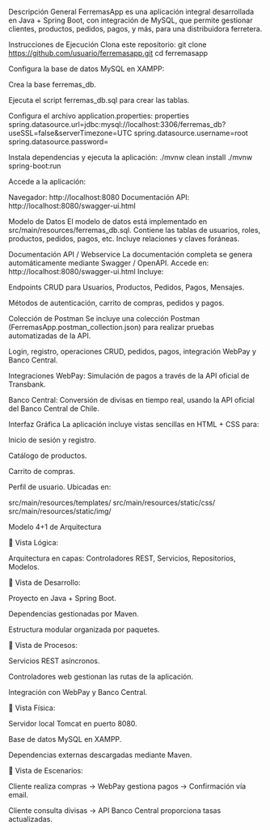 Descripción General
FerremasApp es una aplicación integral desarrollada en Java + Spring Boot, con integración de MySQL, que permite gestionar clientes, productos, pedidos, pagos, y más, para una distribuidora ferretera.

Instrucciones de Ejecución
Clona este repositorio:
git clone https://github.com/usuario/ferremasapp.git
cd ferremasapp

Configura la base de datos MySQL en XAMPP:

Crea la base ferremas_db.

Ejecuta el script ferremas_db.sql para crear las tablas.

Configura el archivo application.properties:
properties
spring.datasource.url=jdbc:mysql://localhost:3306/ferremas_db?useSSL=false&serverTimezone=UTC
spring.datasource.username=root
spring.datasource.password=

Instala dependencias y ejecuta la aplicación:
./mvnw clean install
./mvnw spring-boot:run

Accede a la aplicación:

 Navegador: http://localhost:8080
 Documentación API: http://localhost:8080/swagger-ui.html

 Modelo de Datos
El modelo de datos está implementado en src/main/resources/ferremas_db.sql. 
Contiene las tablas de usuarios, roles, productos, pedidos, pagos, etc.
Incluye relaciones y claves foráneas.

Documentación API / Webservice
La documentación completa se genera automáticamente mediante Swagger / OpenAPI. Accede en: http://localhost:8080/swagger-ui.html
Incluye:

Endpoints CRUD para Usuarios, Productos, Pedidos, Pagos, Mensajes.

Métodos de autenticación, carrito de compras, pedidos y pagos.

Colección de Postman
Se incluye una colección Postman (FerremasApp.postman_collection.json) para realizar pruebas automatizadas de la API.

Login, registro, operaciones CRUD, pedidos, pagos, integración WebPay y Banco Central.

Integraciones
WebPay: Simulación de pagos a través de la API oficial de Transbank.

Banco Central: Conversión de divisas en tiempo real, usando la API oficial del Banco Central de Chile.

Interfaz Gráfica
La aplicación incluye vistas sencillas en HTML + CSS para:

Inicio de sesión y registro.

Catálogo de productos.

Carrito de compras.

Perfil de usuario.
Ubicadas en:

src/main/resources/templates/
src/main/resources/static/css/
src/main/resources/static/img/

Modelo 4+1 de Arquitectura

🔹 Vista Lógica:

Arquitectura en capas: Controladores REST, Servicios, Repositorios, Modelos.

🔹 Vista de Desarrollo:

Proyecto en Java + Spring Boot.

Dependencias gestionadas por Maven.

Estructura modular organizada por paquetes.

🔹 Vista de Procesos:

Servicios REST asíncronos.

Controladores web gestionan las rutas de la aplicación.

Integración con WebPay y Banco Central.

🔹 Vista Física:

Servidor local Tomcat en puerto 8080.

Base de datos MySQL en XAMPP.

Dependencias externas descargadas mediante Maven.

🔹 Vista de Escenarios:

Cliente realiza compras → WebPay gestiona pagos → Confirmación vía email.

Cliente consulta divisas → API Banco Central proporciona tasas actualizadas.








